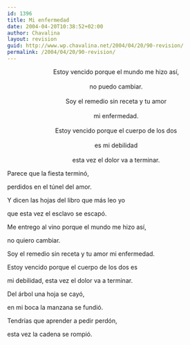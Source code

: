 ```yaml
---
id: 1396
title: Mi enfermedad
date: 2004-04-20T10:38:52+02:00
author: Chavalina
layout: revision
guid: http://www.wp.chavalina.net/2004/04/20/90-revision/
permalink: /2004/04/20/90-revision/
---
```

<p align="center">
  Estoy vencido porque el mundo me hizo as&iacute;,<br /> <br /> no puedo cambiar.<br /> <br /> Soy el remedio sin receta y tu amor<br /> <br /> mi enfermedad.<br /> <br /> Estoy vencido porque el cuerpo de los dos<br /> <br /> es mi debilidad<br /> <br /> esta vez el dolor va a terminar.
</p>

Parece que la fiesta termin&oacute;,  
  
perdidos en el t&uacute;nel del amor.  
  
Y dicen las hojas del libro que m&aacute;s leo yo  
  
que esta vez el esclavo se escap&oacute;.

Me entrego al vino porque el mundo me hizo as&iacute;,  
  
no quiero cambiar.  
  
Soy el remedio sin receta y tu amor mi enfermedad.  
  
Estoy vencido porque el cuerpo de los dos es  
  
mi debilidad, esta vez el dolor va a terminar.

Del &aacute;rbol una hoja se cay&oacute;,  
  
en mi boca la manzana se fundi&oacute;.  
  
Tendr&iacute;as que aprender a pedir perd&oacute;n,  
  
esta vez la cadena se rompi&oacute;.